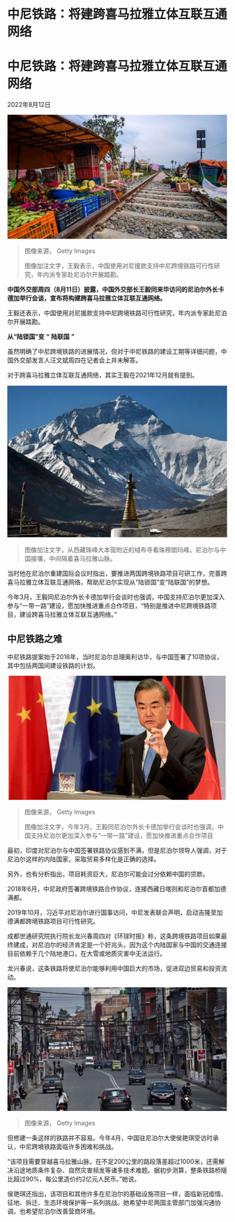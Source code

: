 # 中尼铁路：将建跨喜马拉雅立体互联互通网络


#  中尼铁路：将建跨喜马拉雅立体互联互通网络

2022年8月12日

![1](_126292700_gettyimages-1187901696.jpg)

> 图像来源，  Getty Images
>
> 图像加注文字，王毅表示，中国使用对尼援款支持中尼跨境铁路可行性研究，年内派专家赴尼泊尔开展踏勘。

**中国外交部周四（8月11日）披露，中国外交部长王毅同来华访问的尼泊尔外长卡德加举行会谈，宣布将构建跨喜马拉雅立体互联互通网络。**

王毅还表示，中国使用对尼援款支持中尼跨境铁路可行性研究，年内派专家赴尼泊尔开展踏勘。

**从“陆锁国”变** **“** **陆联国** **”**

虽然明确了中尼跨境铁路的进展情况，但对于中尼铁路的建设工期等详细问题，中国外交部发言人汪文斌周四在记者会上并未解答。

对于跨喜马拉雅立体互联互通网络，其实王毅在2021年12月就有提到。

![从西藏珠峰大本营附近的绒布寺看珠穆朗玛峰。尼泊尔与中国接壤，中间隔着喜马拉雅山脉。](_126293028_everest.jpg)

> 图像加注文字，从西藏珠峰大本营附近的绒布寺看珠穆朗玛峰。尼泊尔与中国接壤，中间隔着喜马拉雅山脉。

当时他在尼泊尔重建国际会议时指出，要推进两国跨境铁路项目可研工作，完善跨喜马拉雅立体互联互通网络，帮助尼泊尔实现从“陆锁国”变“陆联国”的梦想。

今年3月，王毅同尼泊尔外长卡德加举行会谈时也强调，中国支持尼泊尔更加深入参与“一带一路”建设，愿加快推进重点合作项目，“特别是推进中尼跨境铁路项目，建设跨喜马拉雅立体互联互通网络。”

##  中尼铁路之难

中尼铁路提案始于2016年，当时尼泊尔总理奥利访华，与中国签署了10项协议，其中包括两国间建设铁路的计划。

![2](_126292704_gettyimages-1228294788-1.jpg)

> 图像来源，  Getty Images
>
> 图像加注文字，今年3月，王毅同尼泊尔外长卡德加举行会谈时也强调，中国支持尼泊尔更加深入参与“一带一路”建设，愿加快推进重点合作项目

最初，印度对尼泊尔与中国签署铁路协议感到不满，但是尼泊尔领导人强调，对于尼泊尔这样的内陆国家，采取贸易多样化是正确的选择。

另外，也有分析指出，项目耗资巨大，尼泊尔可能会过分依赖中国的贷款。

2018年6月，中尼政府签署跨境铁路合作协议，连接西藏日喀则和尼泊尔首都加德满都。

2019年10月，习近平对尼泊尔进行国事访问，中尼发表联合声明，启动吉隆至加德满都跨境铁路项目可行性研究。

成都世通研究院执行院长龙兴春周四对《环球时报》称，这条跨境铁路项目如果最终建成，对尼泊尔的经济肯定是一个好兆头，因为这个内陆国家与中国的交通连接目前依赖于几个陆地港口，在大雪或地质灾害中无法运行。

龙兴春说，这条铁路将使尼泊尔能够利用中国巨大的市场，促进双边贸易和投资流动。

![2](_126292702_gettyimages-1212461877.jpg)

> 图像来源，  Getty Images

但修建一条这样的铁路并不容易。今年4月，中国驻尼泊尔大使侯艳琪受访时承认，中尼跨境铁路面临许多困难和挑战。

“该项目需要穿越喜马拉雅山脉，在不足200公里的路段落差超过1000米，还需解决沿途地质条件复杂、自然灾害频发等诸多技术难题。据初步测算，整条铁路桥隧比超过90%，每公里造价约2亿元人民币。”她说。

侯艳琪还指出，该项目和其他许多在尼泊尔的基础设施项目一样，面临新冠疫情、征地、拆迁、生态环境保护等一系列挑战。她希望中尼两国主管部门加强沟通协调，也希望尼泊尔改善营商环境。


